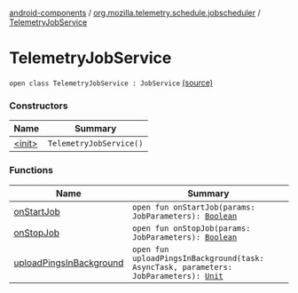[android-components](../../index.md) / [org.mozilla.telemetry.schedule.jobscheduler](../index.md) / [TelemetryJobService](./index.md)

# TelemetryJobService

`open class TelemetryJobService : JobService` [(source)](https://github.com/mozilla-mobile/android-components/blob/master/components/service/telemetry/src/main/java/org/mozilla/telemetry/schedule/jobscheduler/TelemetryJobService.java#L26)

### Constructors

| Name | Summary |
|---|---|
| [&lt;init&gt;](-init-.md) | `TelemetryJobService()` |

### Functions

| Name | Summary |
|---|---|
| [onStartJob](on-start-job.md) | `open fun onStartJob(params: JobParameters): `[`Boolean`](https://kotlinlang.org/api/latest/jvm/stdlib/kotlin/-boolean/index.html) |
| [onStopJob](on-stop-job.md) | `open fun onStopJob(params: JobParameters): `[`Boolean`](https://kotlinlang.org/api/latest/jvm/stdlib/kotlin/-boolean/index.html) |
| [uploadPingsInBackground](upload-pings-in-background.md) | `open fun uploadPingsInBackground(task: AsyncTask, parameters: JobParameters): `[`Unit`](https://kotlinlang.org/api/latest/jvm/stdlib/kotlin/-unit/index.html) |
